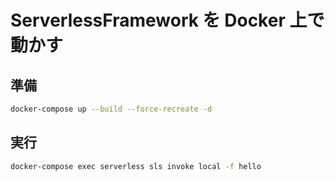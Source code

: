 # ServerlessFramework を Docker 上で動かす

## 準備

```bash
docker-compose up --build --force-recreate -d
```

## 実行

```bash
docker-compose exec serverless sls invoke local -f hello
```
